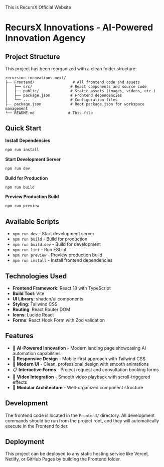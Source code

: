 This is RecursX Official Website

# RecursX Innovations - AI-Powered Innovation Agency

## Project Structure

This project has been reorganized with a clean folder structure:

```
recursion-innovations-next/
├── Frontend/                 # All frontend code and assets
│   ├── src/                 # React components and source code
│   ├── public/              # Static assets (images, videos, etc.)
│   ├── package.json         # Frontend dependencies
│   └── ...                  # Configuration files
├── package.json             # Root package.json for workspace management
└── README.md               # This file
```

## Quick Start

**Install Dependencies**
```sh
npm run install
```

**Start Development Server**
```sh
npm run dev
```

**Build for Production**
```sh
npm run build
```

**Preview Production Build**
```sh
npm run preview
```

## Available Scripts

- `npm run dev` - Start development server
- `npm run build` - Build for production
- `npm run build:dev` - Build for development
- `npm run lint` - Run ESLint
- `npm run preview` - Preview production build
- `npm run install` - Install frontend dependencies

## Technologies Used

- **Frontend Framework**: React 18 with TypeScript
- **Build Tool**: Vite
- **UI Library**: shadcn/ui components
- **Styling**: Tailwind CSS
- **Routing**: React Router DOM
- **Icons**: Lucide React
- **Forms**: React Hook Form with Zod validation

## Features

- 🚀 **AI-Powered Innovation** - Modern landing page showcasing AI automation capabilities
- 📱 **Responsive Design** - Mobile-first approach with Tailwind CSS
- 🎨 **Modern UI** - Clean, professional design with smooth animations
- 📋 **Interactive Forms** - Project request and consultation booking forms
- 🎥 **Video Integration** - Smooth video playback with scroll-triggered effects
- 🔧 **Modular Architecture** - Well-organized component structure

## Development

The frontend code is located in the `Frontend/` directory. All development commands should be run from the project root, and they will automatically execute in the Frontend folder.

## Deployment

This project can be deployed to any static hosting service like Vercel, Netlify, or GitHub Pages by building the Frontend folder.
